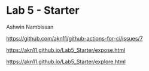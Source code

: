 # Lab 5 - Starter
Ashwin Nambissan

https://github.com/akn11/github-actions-for-ci/issues/7

https://akn11.github.io/Lab5_Starter/expose.html

https://akn11.github.io/Lab5_Starter/explore.html

